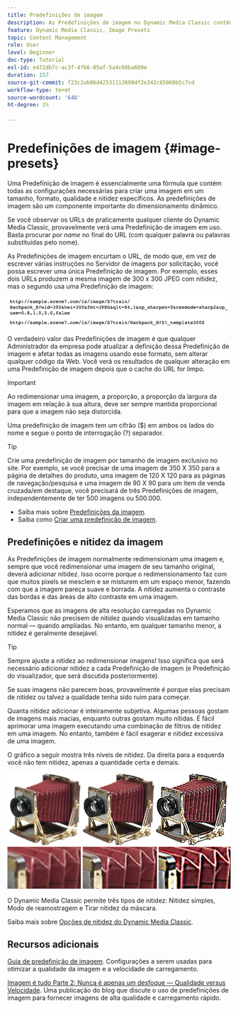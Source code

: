 ```yaml
---
title: Predefinições de imagem
description: As Predefinições de imagem no Dynamic Media Classic contêm todas as configurações necessárias para criar uma imagem em um tamanho, formato, qualidade e nitidez específicos. As predefinições de imagem são um componente importante do dimensionamento dinâmico. Ao observar um URL no Dynamic Media Classic, é possível ver facilmente se uma Predefinição de imagem está em uso. Saiba mais sobre as Predefinições de imagem, por que elas são tão úteis e como criá-las.
feature: Dynamic Media Classic, Image Presets
topic: Content Management
role: User
level: Beginner
doc-type: Tutorial
exl-id: e472db7c-ac3f-4f66-85af-5a4c68ba609e
duration: 157
source-git-commit: f23c2ab86d42531113690df2e342c65060b5c7cd
workflow-type: tm+mt
source-wordcount: '648'
ht-degree: 1%

---
```


# Predefinições de imagem {#image-presets}

Uma Predefinição de imagem é essencialmente uma fórmula que contém todas as configurações necessárias para criar uma imagem em um tamanho, formato, qualidade e nitidez específicos. As predefinições de imagem são um componente importante do dimensionamento dinâmico.

Se você observar os URLs de praticamente qualquer cliente do Dynamic Media Classic, provavelmente verá uma Predefinição de imagem em uso. Basta procurar por $name$ no final do URL (com qualquer palavra ou palavras substituídas pelo nome).

As Predefinições de imagem encurtam o URL, de modo que, em vez de escrever várias instruções no Servidor de imagens por solicitação, você possa escrever uma única Predefinição de imagem. Por exemplo, esses dois URLs produzem a mesma imagem de 300 x 300 JPEG com nitidez, mas o segundo usa uma Predefinição de imagem:

![imagem](assets/image-presets/image-preset-2.png)

O verdadeiro valor das Predefinições de imagem é que qualquer Administrador da empresa pode atualizar a definição dessa Predefinição de imagem e afetar todas as imagens usando esse formato, sem alterar qualquer código da Web. Você verá os resultados de qualquer alteração em uma Predefinição de imagem depois que o cache do URL for limpo.

>[!IMPORTANT]
>
>Ao redimensionar uma imagem, a proporção, a proporção da largura da imagem em relação à sua altura, deve ser sempre mantida proporcional para que a imagem não seja distorcida.

Uma predefinição de imagem tem um cifrão ($) em ambos os lados do nome e segue o ponto de interrogação (?) separador.

>[!TIP]
>
>Crie uma predefinição de imagem por tamanho de imagem exclusivo no site. Por exemplo, se você precisar de uma imagem de 350 X 350 para a página de detalhes do produto, uma imagem de 120 X 120 para as páginas de navegação/pesquisa e uma imagem de 90 X 90 para um item de venda cruzada/em destaque, você precisará de três Predefinições de imagem, independentemente de ter 500 imagens ou 500.000.

- Saiba mais sobre [Predefinições da imagem](https://experienceleague.adobe.com/docs/dynamic-media-classic/using/image-sizing/setting-image-presets.html).
- Saiba como [Criar uma predefinição de imagem](https://experienceleague.adobe.com/docs/dynamic-media-classic/using/image-sizing/setting-image-presets.html#creating-an-image-preset).

## Predefinições e nitidez da imagem

As Predefinições de imagem normalmente redimensionam uma imagem e, sempre que você redimensionar uma imagem de seu tamanho original, deverá adicionar nitidez. Isso ocorre porque o redimensionamento faz com que muitos pixels se mesclem e se misturem em um espaço menor, fazendo com que a imagem pareça suave e borrada. A nitidez aumenta o contraste das bordas e das áreas de alto contraste em uma imagem.

Esperamos que as imagens de alta resolução carregadas no Dynamic Media Classic não precisem de nitidez quando visualizadas em tamanho normal — quando ampliadas. No entanto, em qualquer tamanho menor, a nitidez é geralmente desejável.

>[!TIP]
>
>Sempre ajuste a nitidez ao redimensionar imagens! Isso significa que será necessário adicionar nitidez a cada Predefinição de imagem (e Predefinição do visualizador, que será discutida posteriormente).
>
>Se suas imagens não parecem boas, provavelmente é porque elas precisam de nitidez ou talvez a qualidade tenha sido ruim para começar.

Quanta nitidez adicionar é inteiramente subjetiva. Algumas pessoas gostam de imagens mais macias, enquanto outras gostam muito nítidas. É fácil aprimorar uma imagem executando uma combinação de filtros de nitidez em uma imagem. No entanto, também é fácil exagerar e nitidez excessiva de uma imagem.

O gráfico a seguir mostra três níveis de nitidez. Da direita para a esquerda você não tem nitidez, apenas a quantidade certa e demais.

![imagem](assets/image-presets/image-presets-1.jpg)

O Dynamic Media Classic permite três tipos de nitidez: Nitidez simples, Modo de reamostragem e Tirar nitidez da máscara.

Saiba mais sobre [Opções de nitidez do Dynamic Media Classic](https://experienceleague.adobe.com/docs/dynamic-media-classic/using/master-files/sharpening-image.html#sharpening_an_image).

## Recursos adicionais

[Guia de predefinição de imagem](https://www.adobe.com/content/dam/www/us/en/experience-manager/pdfs/dynamic-media-image-preset-guide.pdf). Configurações a serem usadas para otimizar a qualidade da imagem e a velocidade de carregamento.

[Imagem é tudo Parte 2: Nunca é apenas um desfoque — Qualidade versus Velocidade](https://theblog.adobe.com/image-is-everything-part-2-its-never-just-a-blur-quality-versus-speed/). Uma publicação do blog que discute o uso de predefinições de imagem para fornecer imagens de alta qualidade e carregamento rápido.
